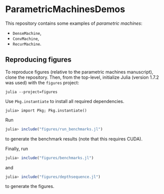 # ParametricMachinesDemos

This repository contains some examples of _parametric machines_:

- `DenseMachine`,
- `ConvMachine`,
- `RecurMachine`.

## Reproducing figures

To reproduce figures (relative to the parametric machines manuscript), clone the repository.
Then, from the top-level, initialize Julia (version 1.7.2 was used) with the `figures` project:

```
julia --project=figures
```

Use `Pkg.instantiate` to install all required dependencies.

```julia-repl
julia> import Pkg; Pkg.instantiate()
```

Run

```julia
julia> include("figures/run_benchmarks.jl")
```

to generate the benchmark results (note that this requires CUDA).

Finally, run

```julia
julia> include("figures/benchmarks.jl")
```

and

```julia
julia> include("figures/depthsequence.jl")
```

to generate the figures.